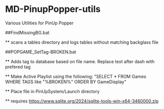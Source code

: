 # MD-PinupPopper-utils
Various Utilities for PinUp Popper


##FindMissingBG.bat

** scans a tables directory and logs tables without matching backglass file

##POPGAME_SetTag-BROKEN.bat

** Adds tag to database based on file name. Replace text after dash with prefered tag

** Make Active Playlist using the following: "SELECT * FROM Games WHERE TAGS like "%BROKEN%" ORDER BY GameDisplay"

** Place file in PinUpSystem/Launch directory

** requires https://www.sqlite.org/2024/sqlite-tools-win-x64-3460000.zip
